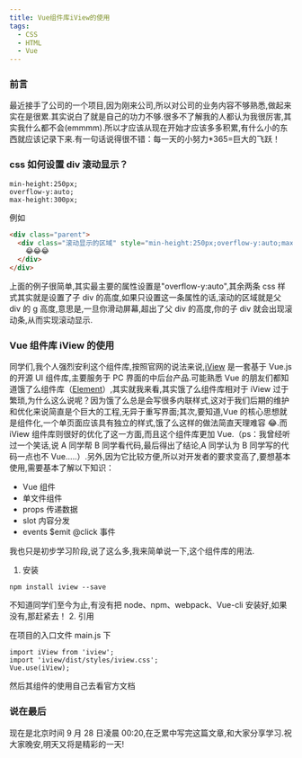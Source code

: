```yaml
---
title: Vue组件库iView的使用
tags:
  - CSS
  - HTML
  - Vue
---
```


### 前言

最近接手了公司的一个项目,因为刚来公司,所以对公司的业务内容不够熟悉,做起来实在是很累.其实说白了就是自己的功力不够.很多不了解我的人都认为我很厉害,其实我什么都不会(emmmm).所以才应该从现在开始才应该多多积累,有什么小的东西就应该记录下来.有一句话说得很不错：每一天的小努力\*365=巨大的飞跃！

  <!-- more -->

### css 如何设置 div 滚动显示？

```
min-height:250px;
overflow-y:auto;
max-height:300px;
```

例如

```HTML
<div class="parent">
  <div class="滚动显示的区域" style="min-height:250px;overflow-y:auto;max-height:300px;">
    😂😂😂
  </div>
</div>
```

上面的例子很简单,其实最主要的属性设置是"overflow-y:auto",其余两条 css 样式其实就是设置了子 div 的高度,如果只设置这一条属性的话,滚动的区域就是父 div 的 g 高度,意思是,一旦你滑动屏幕,超出了父 div 的高度,你的子 div 就会出现滚动条,从而实现滚动显示.

### Vue 组件库 iView 的使用

同学们,我个人强烈安利这个组件库,按照官网的说法来说,[iView](https://www.iviewui.com/docs/guide/introduce) 是一套基于 Vue.js 的开源 UI 组件库,主要服务于 PC 界面的中后台产品.可能熟悉 Vue 的朋友们都知道饿了么组件库（[Element](http://element-cn.eleme.io/#/zh-CN)）,其实就我来看,其实饿了么组件库相对于 iView 过于繁琐,为什么这么说呢？因为饿了么总是会写很多内联样式,这对于我们后期的维护和优化来说简直是个巨大的工程,无异于重写界面;其次,要知道,Vue 的核心思想就是组件化,一个单页面应该具有独立的样式,饿了么这样的做法简直天理难容 😂.而 iView 组件库则很好的优化了这一方面,而且这个组件库更加 Vue.（ps：我曾经听过一个笑话,说 A 同学帮 B 同学看代码,最后得出了结论,A 同学认为 B 同学写的代码一点也不 Vue.....）.另外,因为它比较方便,所以对开发者的要求变高了,要想基本使用,需要基本了解以下知识：

- Vue 组件
- 单文件组件
- props 传递数据
- slot 内容分发
- events $emit @click 事件

我也只是初步学习阶段,说了这么多,我来简单说一下,这个组件库的用法.

1.  安装

```
npm install iview --save
```

不知道同学们至今为止,有没有把 node、npm、webpack、Vue-cli 安装好,如果没有,那赶紧去！ 2. 引用

在项目的入口文件 main.js 下

```JS
import iView from 'iview';
import 'iview/dist/styles/iview.css';
Vue.use(iView);
```

然后其组件的使用自己去看官方文档

### 说在最后

现在是北京时间 9 月 28 日凌晨 00:20,在乏累中写完这篇文章,和大家分享学习.祝大家晚安,明天又将是精彩的一天!
